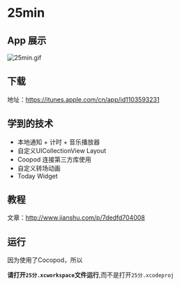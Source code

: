 # 25min

## App 展示
![25min.gif](http://upload-images.jianshu.io/upload_images/1132519-0e58fe485514d052.gif?imageMogr2/auto-orient/strip)

## 下载
地址：https://itunes.apple.com/cn/app/id1103593231

## 学到的技术
- 本地通知 + 计时 + 音乐播放器
- 自定义UICollectionView Layout
- Coopod 连接第三方库使用
- 自定义转场动画
- Today Widget

## 教程
文章：http://www.jianshu.com/p/7dedfd704008 

## 运行
因为使用了Cocopod，所以

**请打开`25分.xcworkspace`文件运行**,而不是打开`25分.xcodeproj`
